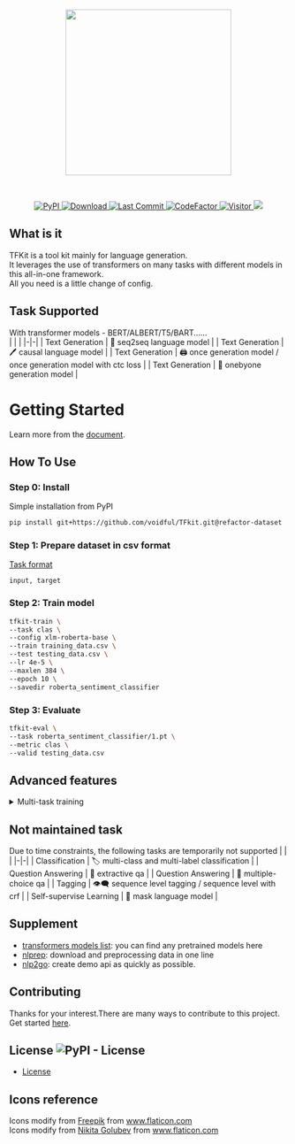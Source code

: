 <p  align="center">
    <br>
    <img src="https://raw.githubusercontent.com/voidful/TFkit/master/docs/img/tfkit.png" width="300"/>
    <br>
</p>
<br/>
<p align="center">
    <a href="https://pypi.org/project/tfkit/">
        <img alt="PyPI" src="https://img.shields.io/pypi/v/tfkit">
    </a>
    <a href="https://github.com/voidful/tfkit">
        <img alt="Download" src="https://img.shields.io/pypi/dm/tfkit">
    </a>
    <a href="https://github.com/voidful/tfkit">
        <img alt="Last Commit" src="https://img.shields.io/github/last-commit/voidful/tfkit">
    </a>
    <a href="https://www.codefactor.io/repository/github/voidful/tfkit/overview/master">
        <img src="https://www.codefactor.io/repository/github/voidful/tfkit/badge/master" alt="CodeFactor" />
    </a>
    <a href="https://github.com/voidful/tfkit">
        <img src="https://visitor-badge.glitch.me/badge?page_id=voidful.tfkit" alt="Visitor" />
    </a>
    <a href="https://codecov.io/gh/voidful/TFkit">
      <img src="https://codecov.io/gh/voidful/TFkit/branch/master/graph/badge.svg" />
    </a>
</p>

## What is it
TFKit is a tool kit mainly for language generation.  
It leverages the use of transformers on many tasks with different models in this all-in-one framework.   
All you need is a little change of config.  

## Task Supported
With transformer models - BERT/ALBERT/T5/BART......  
|  |  |
|-|-|
| Text Generation | :memo: seq2seq language model |
| Text Generation | :pen: causal language model |
| Text Generation | :printer: once generation model / once generation model with ctc loss |
| Text Generation | :pencil: onebyone generation model |

# Getting Started
Learn more from the [document](https://voidful.github.io/TFkit/).  

## How To Use

### Step 0: Install
Simple installation from PyPI
```bash
pip install git+https://github.com/voidful/TFkit.git@refactor-dataset
```

### Step 1: Prepare dataset in csv format
[Task format](https://voidful.tech/TFkit/tasks/)
``` 
input, target
```

### Step 2: Train model
```bash
tfkit-train \
--task clas \
--config xlm-roberta-base \
--train training_data.csv \
--test testing_data.csv \
--lr 4e-5 \
--maxlen 384 \
--epoch 10 \
--savedir roberta_sentiment_classifier
```

### Step 3: Evaluate
```bash
tfkit-eval \
--task roberta_sentiment_classifier/1.pt \
--metric clas \
--valid testing_data.csv
```

## Advanced features
<details>
  <summary>Multi-task training </summary>

  ```bash
  tfkit-train \
    --task clas clas \
    --config xlm-roberta-base \
    --train training_data_taskA.csv training_data_taskB.csv \
    --test testing_data_taskA.csv testing_data_taskB.csv \
    --lr 4e-5 \
    --maxlen 384 \
    --epoch 10 \
    --savedir roberta_sentiment_classifier_multi_task
  ```
</details>

## Not maintained task
Due to time constraints, the following tasks are temporarily not supported
|  |  |
|-|-|
| Classification  | :label: multi-class and multi-label classification |
| Question Answering  | :page_with_curl: extractive qa |
| Question Answering  | :radio_button: multiple-choice qa |
| Tagging  | :eye_speech_bubble: sequence level tagging / sequence level with crf  |
| Self-supervise Learning | :diving_mask: mask language model |

## Supplement
- [transformers models list](https://huggingface.co/models): you can find any pretrained models here   
- [nlprep](https://github.com/voidful/NLPrep): download and preprocessing data in one line     
- [nlp2go](https://github.com/voidful/nlp2go): create demo api as quickly as possible.


## Contributing
Thanks for your interest.There are many ways to contribute to this project. Get started [here](https://github.com/voidful/tfkit/blob/master/CONTRIBUTING.md).

## License ![PyPI - License](https://img.shields.io/github/license/voidful/tfkit)

* [License](https://github.com/voidful/tfkit/blob/master/LICENSE)

## Icons reference
Icons modify from <a href="http://www.freepik.com/" title="Freepik">Freepik</a> from <a href="https://www.flaticon.com/" title="Flaticon">www.flaticon.com</a>      
Icons modify from <a href="https://www.flaticon.com/authors/nikita-golubev" title="Nikita Golubev">Nikita Golubev</a> from <a href="https://www.flaticon.com/" title="Flaticon">www.flaticon.com</a>      
